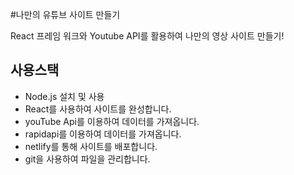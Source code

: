 #나만의 유튜브 사이트 만들기

React 프레임 워크와 Youtube API를 활용하여 나만의 영상 사이트 만들기!

## 사용스택
- Node.js 설치 및 사용
- React를 사용하여 사이트를 완성합니다.
- youTube Api를 이용하여 데이터를 가져옵니다.
- rapidapi를 이용하여 데이터를 가져옵니다.
- netlify를 통해 사이트를 배포합니다.
- git을 사용하여 파일을 관리합니다.